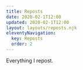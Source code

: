 ```yaml
---
title: Reposts
date: 2020-02-1T12:00
updated: 2020-02-1T12:00
layout: layouts/reposts.njk
eleventyNavigation:
  key: Reposts
  order: 2
---
```


Everything I repost.
